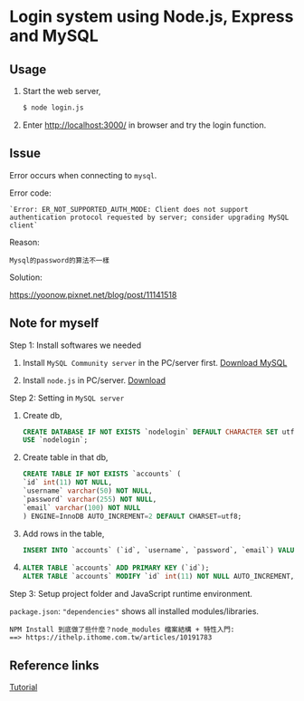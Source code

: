 # Login system using Node.js, Express and MySQL

## Usage

1. Start the web server,
    ```sh
    $ node login.js
    ```

2. Enter [http://localhost:3000/](http://localhost:3000/) in browser and try the login function. 


## Issue

Error occurs when connecting to `mysql`. 

Error code:

    `Error: ER_NOT_SUPPORTED_AUTH_MODE: Client does not support authentication protocol requested by server; consider upgrading MySQL client`

Reason:

    Mysql的password的算法不一樣

Solution:

https://yoonow.pixnet.net/blog/post/11141518

## Note for myself
Step 1: Install softwares we needed

1. Install `MySQL Community server` in the PC/server first. [Download MySQL](https://dev.mysql.com/downloads/file/?id=505134)

2. Install `node.js` in PC/server. [Download](https://nodejs.org/en/)

Step 2: Setting in `MySQL server`

1. Create db,
    ```sql
    CREATE DATABASE IF NOT EXISTS `nodelogin` DEFAULT CHARACTER SET utf8 COLLATE utf8_general_ci;
    USE `nodelogin`;
    ```

2. Create table in that db,
    ```sql
    CREATE TABLE IF NOT EXISTS `accounts` (
    `id` int(11) NOT NULL,
    `username` varchar(50) NOT NULL,
    `password` varchar(255) NOT NULL,
    `email` varchar(100) NOT NULL
    ) ENGINE=InnoDB AUTO_INCREMENT=2 DEFAULT CHARSET=utf8;
    ```

3. Add rows in the table,
    ```sql
    INSERT INTO `accounts` (`id`, `username`, `password`, `email`) VALUES (1, 'test', 'test', 'test@test.com');
    ```

4. 
    ```sql 
    ALTER TABLE `accounts` ADD PRIMARY KEY (`id`);
    ALTER TABLE `accounts` MODIFY `id` int(11) NOT NULL AUTO_INCREMENT,AUTO_INCREMENT=2;
    ```

Step 3: Setup project folder and JavaScript runtime environment.

`package.json`: `"dependencies"` shows all installed modules/libraries.

    NPM Install 到底做了些什麼？node_modules 檔案結構 + 特性入門:
    ==> https://ithelp.ithome.com.tw/articles/10191783

## Reference links
[Tutorial](https://codeshack.io/basic-login-system-nodejs-express-mysql/)